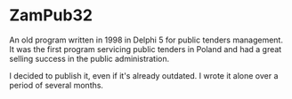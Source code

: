 # ZamPub32
An old program written in 1998 in Delphi 5 for public tenders management.
It was the first program servicing public tenders in Poland and had a great selling success in the public administration.  

I decided to publish it, even if it's already outdated. I wrote it alone over a period of several months.
